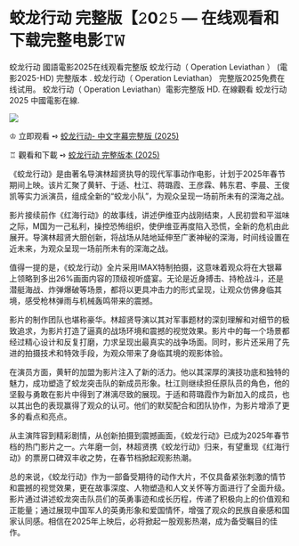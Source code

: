 <h1>蛟龙行动 完整版【𝟸0𝟸𝟻 — 在线观看和下载完整电影𝚃𝚆</h1>

蛟龙行动 國語電影2025在线观看完整版 蛟龙行动（ Operation Leviathan ） (電影2025-HD) 完整版本 . 蛟龙行动（ Operation Leviathan） 完整版2025免费在线试用。 蛟龙行动（ Operation Leviathan）電影完整版 HD. 在線觀看 蛟龙行动 2025 中國電影在線.

<img src="https://image.tmdb.org/t/p/original/wteoGPQwhj79yQuEINoTwqfEzav.jpg" style="max-width: 100%;">

♔ 立即观看 ➺ <a href="https://t.co/T6e6WbLcWy" target="_blank">蛟龙行动- 中文字幕完整版 (2025)</a>

♖ 觀看和下載 ➺ <a href="https://t.co/T6e6WbLcWy" target="_blank">蛟龙行动 完整版本 (2025)</a>

《蛟龙行动》是由著名导演林超贤执导的现代军事动作电影，计划于2025年春节期间上映。该片汇聚了黄轩、于适、杜江、蒋璐霞、王彦霖、韩东君、李晨、王俊凯等实力派演员，组成全新的“蛟龙小队”，为观众呈现一场前所未有的深海之战。

影片接续前作《红海行动》的故事线，讲述伊维亚内战刚结束，人民初尝和平滋味之际，M国为一己私利，操控恐怖组织，使伊维亚再度陷入恐慌，全新的危机由此展开。导演林超贤大胆创新，将战场从陆地延伸至广袤神秘的深海，时间线设置在近未来，为观众呈现一场前所未有的深海之战。

值得一提的是，《蛟龙行动》全片采用IMAX特制拍摄，这意味着观众将在大银幕上领略到多出26%画面内容的顶级视听盛宴。无论是近身搏击、持枪战斗，还是潜艇海战、炸弹爆破等场景，都将以更具冲击力的形式呈现，让观众仿佛身临其境，感受枪林弹雨与机械轰鸣带来的震撼。

影片的制作团队也堪称豪华。林超贤导演以其对军事题材的深刻理解和对细节的极致追求，为影片打造了逼真的战场环境和震撼的视觉效果。影片中的每一个场景都经过精心设计和反复打磨，力求呈现出最真实的战争场面。同时，影片还采用了先进的拍摄技术和特效手段，为观众带来了身临其境的观影体验。

在演员方面，黄轩的加盟为影片注入了新的活力。他以其深厚的演技功底和独特的魅力，成功塑造了蛟龙突击队的新成员形象。杜江则继续担任原队员的角色，他的坚毅与勇敢在影片中得到了淋漓尽致的展现。于适和蒋璐霞作为新加入的成员，也以其出色的表现赢得了观众的认可。他们的默契配合和团队协作，为影片增添了更多的看点和亮点。

从主演阵容到精彩剧情，从创新拍摄到震撼画面，《蛟龙行动》已成为2025年春节档的热门影片之一。六年磨一剑，林超贤携《蛟龙行动》归来，有望重现《红海行动》的票房口碑双丰收之势，在春节档掀起观影热潮。

总的来说，《蛟龙行动》作为一部备受期待的动作大片，不仅具备紧张刺激的情节和震撼的视觉效果，更在故事深度、人物塑造和人文关怀等方面进行了全面升级。影片通过讲述蛟龙突击队员们的英勇事迹和成长历程，传递了积极向上的价值观和正能量；通过展现中国军人的英勇形象和爱国情怀，增强了观众的民族自豪感和国家认同感。相信在2025年上映后，必将掀起一股观影热潮，成为备受瞩目的佳作。
